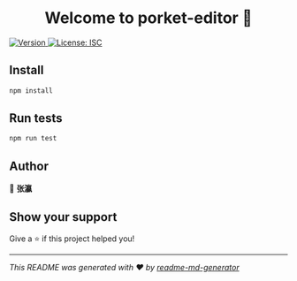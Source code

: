 <h1 align="center">Welcome to porket-editor 👋</h1>
<p>
  <a href="https://www.npmjs.com/package/porket-editor" target="_blank">
    <img alt="Version" src="https://img.shields.io/npm/v/porket-editor.svg">
  </a>
  <a href="#" target="_blank">
    <img alt="License: ISC" src="https://img.shields.io/badge/License-ISC-yellow.svg" />
  </a>
</p>

## Install

```sh
npm install
```

## Run tests

```sh
npm run test
```

## Author

👤 **张瀛**


## Show your support

Give a ⭐️ if this project helped you!

***
_This README was generated with ❤️ by [readme-md-generator](https://github.com/kefranabg/readme-md-generator)_